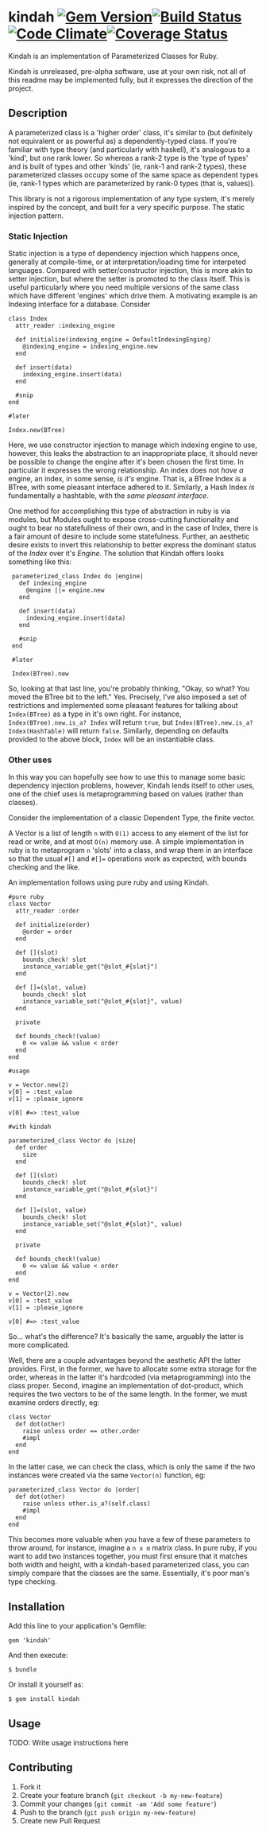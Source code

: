# kindah [![Gem Version](https://badge.fury.io/rb/kindah.png)](http://badge.fury.io/rb/kindah)[![Build Status](https://travis-ci.org/jfredett/kindah.png?branch=master)](http://travis-ci.org/jfredett/kindah)[![Code Climate](https://codeclimate.com/github/jfredett/kindah.png)](https://codeclimate.com/github/jfredett/kindah)[![Coverage Status](https://coveralls.io/repos/jfredett/kindah/badge.png?branch=master)](https://coveralls.io/r/jfredett/kindah)

Kindah is an implementation of Parameterized Classes for Ruby.

Kindah is unreleased, pre-alpha software, use at your own risk, not all of this
readme may be implemented fully, but it expresses the direction of the project.

## Description

A parameterized class is a 'higher order' class, it's similar to (but definitely
not equivalent or as powerful as) a dependently-typed class. If you're familiar
with type theory (and particularly with haskell), it's analogous to a 'kind',
but one rank lower. So whereas a rank-2 type is the 'type of types' and is built
of types and other 'kinds' (ie, rank-1 and rank-2 types), these parameterized
classes occupy some of the same space as dependent types (ie, rank-1 types which
are parameterized by rank-0 types (that is, values)).

This library is not a rigorous implementation of any type system, it's merely
inspired by the concept, and built for a very specific purpose. The static
injection pattern.

### Static Injection

Static injection is a type of dependency injection which happens once, generally
at compile-time, or at interpretation/loading time for interpeted languages.
Compared with setter/constructor injection, this is more akin to setter
injection, but where the setter is promoted to the class itself. This is useful
particularly where you need multiple versions of the same class which have
different 'engines' which drive them. A motivating example is an Indexing
interface for a database. Consider


    class Index
      attr_reader :indexing_engine

      def initialize(indexing_engine = DefaultIndexingEnging)
        @indexing_engine = indexing_engine.new
      end

      def insert(data)
        indexing_engine.insert(data)
      end

      #snip
    end

    #later

    Index.new(BTree)

Here, we use constructor injection to manage which indexing engine to use,
however, this leaks the abstraction to an inappropriate place, it should never
be possible to change the engine after it's been chosen the first time. In
particular it expresses the wrong relationship. An index does not _have a_
engine, an index, in some sense, _is it's_ engine. That is, a BTree Index _is_
a BTree, with some pleasant interface adhered to it. Similarly, a Hash Index
_is_ fundamentally a hashtable, with the _same pleasant interface_.

One method for accomplishing this type of abstraction in ruby is via modules,
but Modules ought to expose cross-cutting functionality and ought to bear no
statefullness of their own, and in the case of Index, there is a fair amount of
desire to include some statefulness. Further, an aesthetic desire exists to
invert this relationship to better express the dominant status of the _Index_
over it's _Engine_. The solution that Kindah offers looks something like this:

     parameterized_class Index do |engine|
       def indexing_engine
         @engine ||= engine.new
       end

       def insert(data)
         indexing_engine.insert(data)
       end

       #snip
     end

     #later

     Index(BTree).new

So, looking at that last line, you're probably thinking, "Okay, so what? You
moved the BTree bit to the left." Yes. Precisely, I've also imposed a set of
restrictions and implemented some pleasant features for talking about
`Index(BTree)` as a type in it's own right. For instance,
`Index(BTree).new.is_a? Index` will return `true`, but `Index(BTree).new.is_a?
Index(HashTable)` will return `false`. Similarly, depending on defaults provided
to the above block, `Index` will be an instantiable class. 


### Other uses

In this way you can hopefully see how to use this to manage some basic
dependency injection problems, however, Kindah lends itself to other uses, one
of the chief uses is metaprogramming based on values (rather than classes).

Consider the implementation of a classic Dependent Type, the finite vector.

A Vector is a list of length `n` with `O(1)` access to any element of the list
for read or write, and at most `O(n)` memory use. A simple implementation in
ruby is to metaprogram `n` 'slots' into a class, and wrap them in an interface
so that the usual `#[]` and `#[]=` operations work as expected, with bounds
checking and the like.

An implementation follows using pure ruby and using Kindah.

    #pure ruby
    class Vector
      attr_reader :order

      def initialize(order)
        @order = order
      end

      def [](slot)
        bounds_check! slot
        instance_variable_get("@slot_#{slot}")
      end

      def []=(slot, value)
        bounds_check! slot
        instance_variable_set("@slot_#{slot}", value)
      end

      private

      def bounds_check!(value)
        0 <= value && value < order
      end
    end

    #usage

    v = Vector.new(2)
    v[0] = :test_value
    v[1] = :please_ignore

    v[0] #=> :test_value

    #with kindah

    parameterized_class Vector do |size|
      def order
        size
      end

      def [](slot)
        bounds_check! slot
        instance_variable_get("@slot_#{slot}")
      end

      def []=(slot, value)
        bounds_check! slot
        instance_variable_set("@slot_#{slot}", value)
      end

      private

      def bounds_check!(value)
        0 <= value && value < order
      end
    end

    v = Vector(2).new
    v[0] = :test_value
    v[1] = :please_ignore

    v[0] #=> :test_value

So... what's the difference? It's basically the same, arguably the latter is
more complicated.

Well, there are a couple advantages beyond the aesthetic API the latter
provides. First, in the former, we have to allocate some extra storage for the
order, whereas in the latter it's hardcoded (via metaprogramming) into the class
proper. Second, imagine an implementation of dot-product, which requires the two
vectors to be of the same length. In the former, we must examine orders
directly, eg:

    class Vector
      def dot(other)
        raise unless order == other.order
        #impl
      end
    end

In the latter case, we can check the class, which is only the same if the two
instances were created via the same `Vector(n)` function, eg:

    parameterized_class Vector do |order|
      def dot(other)
        raise unless other.is_a?(self.class)
        #impl
      end
    end

This becomes more valuable when you have a few of these parameters to throw
around, for instance, imagine a `n x m` matrix class. In pure ruby, if you want
to add two instances together, you must first ensure that it matches both width
and height, with a kindah-based parameterized class, you can simply compare that
the classes are the same. Essentially, it's poor man's type checking.

## Installation

Add this line to your application's Gemfile:

    gem 'kindah'

And then execute:

    $ bundle

Or install it yourself as:

    $ gem install kindah

## Usage

TODO: Write usage instructions here

## Contributing

1. Fork it
2. Create your feature branch (`git checkout -b my-new-feature`)
3. Commit your changes (`git commit -am 'Add some feature'`)
4. Push to the branch (`git push origin my-new-feature`)
5. Create new Pull Request
